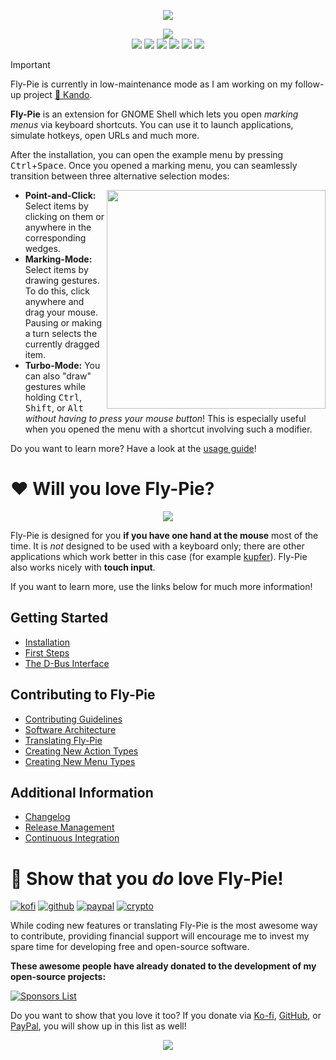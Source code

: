 <!--
SPDX-FileCopyrightText: Simon Schneegans <code@simonschneegans.de>
SPDX-License-Identifier: CC-BY-4.0
-->

<p align="center">
  <img src ="docs/pics/logo.gif" />
</p>

<p align="center">
  <a href="https://extensions.gnome.org/extension/3433/fly-pie"><img src="https://img.shields.io/badge/Download-extensions.gnome.org-e67f4d.svg?logo=gnome&logoColor=lightgrey&labelColor=303030" /></a>
  <br />
  <a href="https://github.com/Schneegans/Fly-Pie/actions"><img src="https://github.com/Schneegans/Fly-Pie/workflows/Checks/badge.svg?branch=main" /></a>
  <a href="https://api.reuse.software/info/github.com/Schneegans/Fly-Pie"><img src="https://api.reuse.software/badge/github.com/Schneegans/Fly-Pie" /></a>
  <a href="https://schneegans.github.io/sponsors/"><img src="https://gist.githubusercontent.com/Schneegans/2d06edf0937c480951feb86b9e719304/raw/weekly.svg" /></a>
  <a href="https://hosted.weblate.org/engage/fly-pie/"><img src="https://img.shields.io/weblate/progress/fly-pie?label=Translated&logo=weblate&logoColor=lightgray&labelColor=303030" /></a>
  <a href="scripts/cloc.sh"><img src="https://img.shields.io/endpoint?url=https://gist.githubusercontent.com/Schneegans/8f6459c2417de7534f64d98360dde865/raw/loc.json" /></a>
  <a href="scripts/cloc.sh"><img src="https://img.shields.io/endpoint?url=https://gist.githubusercontent.com/Schneegans/8f6459c2417de7534f64d98360dde865/raw/comments.json" /></a>
</p>

> [!IMPORTANT]
> Fly-Pie is currently in low-maintenance mode as I am working on my follow-up project [🌸 Kando](https://github.com/kando-menu/kando).

**Fly-Pie** is an extension for GNOME Shell which lets you open _marking menus_ via keyboard shortcuts.
You can use it to launch applications, simulate hotkeys, open URLs and much more.

After the installation, you can open the example menu by pressing <kbd>Ctrl</kbd>+<kbd>Space</kbd>.
Once you opened a marking menu, you can seamlessly transition between three alternative selection modes:

<a href="https://youtu.be/BGXtckqhEIk"><img align="right" width="350px" src ="docs/pics/player6.jpg" /></a>

- **Point-and-Click:** Select items by clicking on them or anywhere in the corresponding wedges.
- **Marking-Mode:** Select items by drawing gestures. To do this, click anywhere and drag your mouse. Pausing or making a turn selects the currently dragged item.
- **Turbo-Mode:** You can also "draw" gestures while holding <kbd>Ctrl</kbd>, <kbd>Shift</kbd>, or <kbd>Alt</kbd> _without having to press your mouse button_! This is especially useful when you opened the menu with a shortcut involving such a modifier.

Do you want to learn more? Have a look at the [usage guide](docs/first-steps.md)!

# :heart: Will you love Fly-Pie?

<p align="center">
  <img src ="docs/pics/banner-05.jpg" />
</p>

Fly-Pie is designed for you **if you have one hand at the mouse** most of the time.
It is _not_ designed to be used with a keyboard only; there are other
applications which work better in this case (for example [kupfer](https://github.com/kupferlauncher/kupfer)).
Fly-Pie also works nicely with **touch input**.

If you want to learn more, use the links below for much more information!

## Getting Started

- [Installation](docs/installation.md)
- [First Steps](docs/first-steps.md)
- [The D-Bus Interface](docs/dbus-interface.md)

## Contributing to Fly-Pie

- [Contributing Guidelines](docs/contributing.md)
- [Software Architecture](docs/software-architecture.md)
- [Translating Fly-Pie](docs/translating.md)
- [Creating New Action Types](docs/creating-actions.md)
- [Creating New Menu Types](docs/creating-menus.md)

## Additional Information

- [Changelog](docs/changelog.md)
- [Release Management](docs/release-management.md)
- [Continuous Integration](docs/continuous-integration.md)

# 💞 Show that you _do_ love Fly-Pie!

[![kofi](https://img.shields.io/badge/Donate-on_Ko--fi-ff5e5b?logo=ko-fi)](https://ko-fi.com/schneegans)
[![github](https://img.shields.io/badge/Donate-on_GitHub-purple?logo=github)](https://github.com/sponsors/Schneegans)
[![paypal](https://img.shields.io/badge/Donate-on_PayPal-009cde?logo=paypal)](https://www.paypal.com/donate/?hosted_button_id=3F7UFL8KLVPXE)
[![crypto](https://img.shields.io/badge/Donate-some_Crypto-f7931a?logo=bitcoin)](https://schneegans.cb.id)

While coding new features or translating Fly-Pie is the most awesome way to contribute, providing financial support will encourage me to invest my spare time for developing free and open-source software.

**These awesome people have already donated to the development of my open-source projects:**

<a href="https://schneegans.github.io/sponsors/">
  <picture>
    <source media="(prefers-color-scheme: dark)" srcset="https://schneegans.github.io/sponsors/sponsors_dark_small.svg">
    <img alt="Sponsors List" src="https://schneegans.github.io/sponsors/sponsors_light_small.svg#gh-light-mode-only">
  </picture>
</a>

Do you want to show that you love it too? If you donate via [Ko-fi](https://ko-fi.com/schneegans), [GitHub](https://github.com/sponsors/Schneegans), or [PayPal](https://www.paypal.com/donate/?hosted_button_id=3F7UFL8KLVPXE), you will show up in this list as well!

<p align="center"><img src ="docs/pics/hr.svg" /></p>
